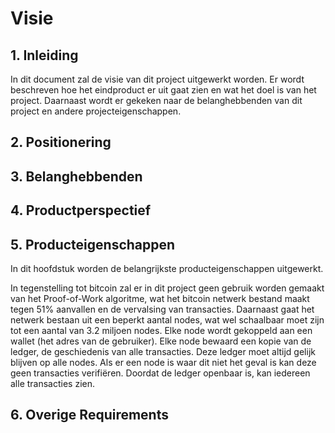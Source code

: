 # Visie

## 1. Inleiding

In dit document zal de visie van dit project uitgewerkt worden. Er wordt beschreven hoe het eindproduct er uit gaat zien en wat het doel is van het project. Daarnaast wordt er gekeken naar de belanghebbenden van dit project en andere projecteigenschappen.

## 2. Positionering

## 3. Belanghebbenden

## 4. Productperspectief

## 5. Producteigenschappen

In dit hoofdstuk worden de belangrijkste producteigenschappen uitgewerkt.

In tegenstelling tot bitcoin zal er in dit project geen gebruik worden gemaakt van het Proof-of-Work algoritme, wat het bitcoin netwerk bestand maakt tegen 51% aanvallen en de vervalsing van transacties. Daarnaast gaat het netwerk bestaan uit een beperkt aantal nodes, wat wel schaalbaar moet zijn tot een aantal van 3.2 miljoen nodes. Elke node wordt gekoppeld aan een wallet (het adres van de gebruiker). Elke node bewaard een kopie van de ledger, de geschiedenis van alle transacties. Deze ledger moet altijd gelijk blijven op alle nodes. Als er een node is waar dit niet het geval is kan deze geen transacties verifiëren. Doordat de ledger openbaar is, kan iedereen alle transacties zien.


## 6. Overige Requirements
